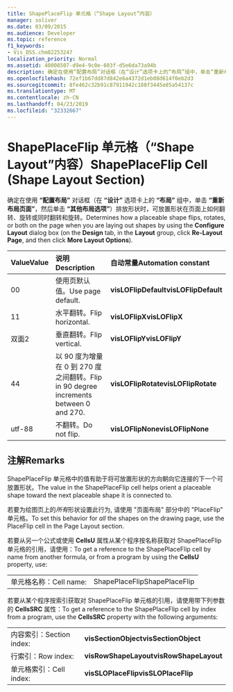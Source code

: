 ```yaml
---
title: ShapePlaceFlip 单元格（“Shape Layout”内容）
manager: soliver
ms.date: 03/09/2015
ms.audience: Developer
ms.topic: reference
f1_keywords:
- Vis_DSS.chm82253247
localization_priority: Normal
ms.assetid: 40008507-d9e4-9c0e-603f-d5e6da73a94b
description: 确定在使用“配置布局”对话框（在“设计”选项卡上的“布局”组中，单击“重新布局页面”，然后单击“其他布局选项”）排放形状时，可放置形状在页面上如何翻转、旋转或同时翻转和旋转。
ms.openlocfilehash: 72ef1b67dd87d842e6a4372d1eb08d614f0eb2d3
ms.sourcegitcommit: 8fe462c32b91c87911942c188f3445e85a54137c
ms.translationtype: MT
ms.contentlocale: zh-CN
ms.lasthandoff: 04/23/2019
ms.locfileid: "32332667"
---
```

# <a name="shapeplaceflip-cell-shape-layout-section"></a><span data-ttu-id="2e4fd-103">ShapePlaceFlip 单元格（“Shape Layout”内容）</span><span class="sxs-lookup"><span data-stu-id="2e4fd-103">ShapePlaceFlip Cell (Shape Layout Section)</span></span>

<span data-ttu-id="2e4fd-104">确定在使用 **“配置布局”** 对话框（在 **“设计”** 选项卡上的 **“布局”** 组中，单击 **“重新布局页面”**，然后单击 **“其他布局选项”**）排放形状时，可放置形状在页面上如何翻转、旋转或同时翻转和旋转。</span><span class="sxs-lookup"><span data-stu-id="2e4fd-104">Determines how a placeable shape flips, rotates, or both on the page when you are laying out shapes by using the **Configure Layout** dialog box (on the **Design** tab, in the **Layout** group, click **Re-Layout Page**, and then click **More Layout Options**).</span></span>
  
|<span data-ttu-id="2e4fd-105">**Value**</span><span class="sxs-lookup"><span data-stu-id="2e4fd-105">**Value**</span></span>|<span data-ttu-id="2e4fd-106">**说明**</span><span class="sxs-lookup"><span data-stu-id="2e4fd-106">**Description**</span></span>|<span data-ttu-id="2e4fd-107">**自动常量**</span><span class="sxs-lookup"><span data-stu-id="2e4fd-107">**Automation constant**</span></span>|
|:-----|:-----|:-----|
|<span data-ttu-id="2e4fd-108">0</span><span class="sxs-lookup"><span data-stu-id="2e4fd-108">0</span></span>  <br/> |<span data-ttu-id="2e4fd-109">使用页默认值。</span><span class="sxs-lookup"><span data-stu-id="2e4fd-109">Use page default.</span></span>  <br/> |<span data-ttu-id="2e4fd-110">**visLOFlipDefault**</span><span class="sxs-lookup"><span data-stu-id="2e4fd-110">**visLOFlipDefault**</span></span> <br/> |
|<span data-ttu-id="2e4fd-111">1</span><span class="sxs-lookup"><span data-stu-id="2e4fd-111">1</span></span>  <br/> |<span data-ttu-id="2e4fd-112">水平翻转。</span><span class="sxs-lookup"><span data-stu-id="2e4fd-112">Flip horizontal.</span></span>  <br/> |<span data-ttu-id="2e4fd-113">**visLOFlipX**</span><span class="sxs-lookup"><span data-stu-id="2e4fd-113">**visLOFlipX**</span></span> <br/> |
|<span data-ttu-id="2e4fd-114">双面</span><span class="sxs-lookup"><span data-stu-id="2e4fd-114">2</span></span>  <br/> |<span data-ttu-id="2e4fd-115">垂直翻转。</span><span class="sxs-lookup"><span data-stu-id="2e4fd-115">Flip vertical.</span></span>  <br/> |<span data-ttu-id="2e4fd-116">**visLOFlipY**</span><span class="sxs-lookup"><span data-stu-id="2e4fd-116">**visLOFlipY**</span></span> <br/> |
|<span data-ttu-id="2e4fd-117">4</span><span class="sxs-lookup"><span data-stu-id="2e4fd-117">4</span></span>  <br/> |<span data-ttu-id="2e4fd-118">以 90 度为增量在 0 到 270 度之间翻转。</span><span class="sxs-lookup"><span data-stu-id="2e4fd-118">Flip in 90 degree increments between 0 and 270.</span></span>  <br/> |<span data-ttu-id="2e4fd-119">**visLOFlipRotate**</span><span class="sxs-lookup"><span data-stu-id="2e4fd-119">**visLOFlipRotate**</span></span> <br/> |
|<span data-ttu-id="2e4fd-120">utf-8</span><span class="sxs-lookup"><span data-stu-id="2e4fd-120">8</span></span>  <br/> |<span data-ttu-id="2e4fd-121">不翻转。</span><span class="sxs-lookup"><span data-stu-id="2e4fd-121">Do not flip.</span></span>  <br/> |<span data-ttu-id="2e4fd-122">**visLOFlipNone**</span><span class="sxs-lookup"><span data-stu-id="2e4fd-122">**visLOFlipNone**</span></span> <br/> |
   
## <a name="remarks"></a><span data-ttu-id="2e4fd-123">注解</span><span class="sxs-lookup"><span data-stu-id="2e4fd-123">Remarks</span></span>

<span data-ttu-id="2e4fd-124">ShapePlaceFlip 单元格中的值有助于将可放置形状的方向朝向它连接的下一个可放置形状。</span><span class="sxs-lookup"><span data-stu-id="2e4fd-124">The value in the ShapePlaceFlip cell helps orient a placeable shape toward the next placeable shape it is connected to.</span></span>
  
<span data-ttu-id="2e4fd-125">若要为绘图页上的*所有*形状设置此行为, 请使用 "页面布局" 部分中的 "PlaceFlip" 单元格。</span><span class="sxs-lookup"><span data-stu-id="2e4fd-125">To set this behavior for  *all*  the shapes on the drawing page, use the PlaceFlip cell in the Page Layout section.</span></span> 
  
<span data-ttu-id="2e4fd-126">若要从另一个公式或使用 **CellsU** 属性从某个程序按名称获取对 ShapePlaceFlip 单元格的引用，请使用：</span><span class="sxs-lookup"><span data-stu-id="2e4fd-126">To get a reference to the ShapePlaceFlip cell by name from another formula, or from a program by using the **CellsU** property, use:</span></span> 
  
|||
|:-----|:-----|
|<span data-ttu-id="2e4fd-127">单元格名称：</span><span class="sxs-lookup"><span data-stu-id="2e4fd-127">Cell name:</span></span>  <br/> |<span data-ttu-id="2e4fd-128">ShapePlaceFlip</span><span class="sxs-lookup"><span data-stu-id="2e4fd-128">ShapePlaceFlip</span></span>  <br/> |
   
<span data-ttu-id="2e4fd-129">若要从某个程序按索引获取对 ShapePlaceFlip 单元格的引用，请使用带下列参数的 **CellsSRC** 属性：</span><span class="sxs-lookup"><span data-stu-id="2e4fd-129">To get a reference to the ShapePlaceFlip cell by index from a program, use the **CellsSRC** property with the following arguments:</span></span> 
  
|||
|:-----|:-----|
|<span data-ttu-id="2e4fd-130">内容索引：</span><span class="sxs-lookup"><span data-stu-id="2e4fd-130">Section index:</span></span>  <br/> |<span data-ttu-id="2e4fd-131">**visSectionObject**</span><span class="sxs-lookup"><span data-stu-id="2e4fd-131">**visSectionObject**</span></span> <br/> |
|<span data-ttu-id="2e4fd-132">行索引：</span><span class="sxs-lookup"><span data-stu-id="2e4fd-132">Row index:</span></span>  <br/> |<span data-ttu-id="2e4fd-133">**visRowShapeLayout**</span><span class="sxs-lookup"><span data-stu-id="2e4fd-133">**visRowShapeLayout**</span></span> <br/> |
|<span data-ttu-id="2e4fd-134">单元格索引：</span><span class="sxs-lookup"><span data-stu-id="2e4fd-134">Cell index:</span></span>  <br/> |<span data-ttu-id="2e4fd-135">**visSLOPlaceFlip**</span><span class="sxs-lookup"><span data-stu-id="2e4fd-135">**visSLOPlaceFlip**</span></span> <br/> |
   

